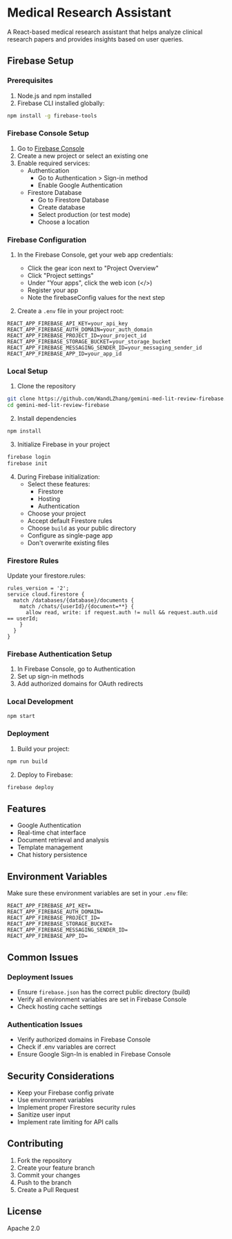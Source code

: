 # Medical Research Assistant

A React-based medical research assistant that helps analyze clinical research papers and provides insights based on user queries.

## Firebase Setup

### Prerequisites
1. Node.js and npm installed
2. Firebase CLI installed globally:
```bash
npm install -g firebase-tools
```

### Firebase Console Setup
1. Go to [Firebase Console](https://console.firebase.google.com/)
2. Create a new project or select an existing one
3. Enable required services:
   - Authentication
     - Go to Authentication > Sign-in method
     - Enable Google Authentication
   - Firestore Database
     - Go to Firestore Database
     - Create database
     - Select production (or test mode)
     - Choose a location

### Firebase Configuration

1. In the Firebase Console, get your web app credentials:
   - Click the gear icon next to "Project Overview"
   - Click "Project settings"
   - Under "Your apps", click the web icon (</>)
   - Register your app
   - Note the firebaseConfig values for the next step

2. Create a `.env` file in your project root:
```env
REACT_APP_FIREBASE_API_KEY=your_api_key
REACT_APP_FIREBASE_AUTH_DOMAIN=your_auth_domain
REACT_APP_FIREBASE_PROJECT_ID=your_project_id
REACT_APP_FIREBASE_STORAGE_BUCKET=your_storage_bucket
REACT_APP_FIREBASE_MESSAGING_SENDER_ID=your_messaging_sender_id
REACT_APP_FIREBASE_APP_ID=your_app_id
```

### Local Setup

1. Clone the repository
```bash
git clone https://github.com/WandLZhang/gemini-med-lit-review-firebase.git
cd gemini-med-lit-review-firebase
```

2. Install dependencies
```bash
npm install
```

3. Initialize Firebase in your project
```bash
firebase login
firebase init
```

4. During Firebase initialization:
   - Select these features:
     - Firestore
     - Hosting
     - Authentication
   - Choose your project
   - Accept default Firestore rules
   - Choose `build` as your public directory
   - Configure as single-page app
   - Don't overwrite existing files

### Firestore Rules
Update your firestore.rules:
```
rules_version = '2';
service cloud.firestore {
  match /databases/{database}/documents {
    match /chats/{userId}/{document=**} {
      allow read, write: if request.auth != null && request.auth.uid == userId;
    }
  }
}
```

### Firebase Authentication Setup
1. In Firebase Console, go to Authentication
2. Set up sign-in methods
3. Add authorized domains for OAuth redirects

### Local Development
```bash
npm start
```

### Deployment
1. Build your project:
```bash
npm run build
```

2. Deploy to Firebase:
```bash
firebase deploy
```

## Features
- Google Authentication
- Real-time chat interface
- Document retrieval and analysis
- Template management
- Chat history persistence

## Environment Variables
Make sure these environment variables are set in your `.env` file:
```env
REACT_APP_FIREBASE_API_KEY=
REACT_APP_FIREBASE_AUTH_DOMAIN=
REACT_APP_FIREBASE_PROJECT_ID=
REACT_APP_FIREBASE_STORAGE_BUCKET=
REACT_APP_FIREBASE_MESSAGING_SENDER_ID=
REACT_APP_FIREBASE_APP_ID=
```

## Common Issues

### Deployment Issues
- Ensure `firebase.json` has the correct public directory (build)
- Verify all environment variables are set in Firebase Console
- Check hosting cache settings

### Authentication Issues
- Verify authorized domains in Firebase Console
- Check if .env variables are correct
- Ensure Google Sign-In is enabled in Firebase Console

## Security Considerations
- Keep your Firebase config private
- Use environment variables
- Implement proper Firestore security rules
- Sanitize user input
- Implement rate limiting for API calls

## Contributing
1. Fork the repository
2. Create your feature branch
3. Commit your changes
4. Push to the branch
5. Create a Pull Request

## License
Apache 2.0
